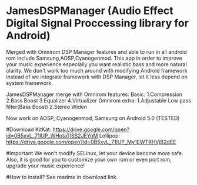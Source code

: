 # JamesDSPManager (Audio Effect Digital Signal Proccessing library for Android)
Merged with Omnirom DSP Manager features and able to run in all android rom include Samsung,AOSP,Cyanogenmod. 
This app in order to improve your music experience especially you want realistic bass and more natural clarity.
We don't work too much around with modifying Android framework instead of we integrate framework with DSP Manager, let it less depend on system framework.

JamesDSPManager merge with Omnirom features: 
Basic: 
1.Compression 
2.Bass Boost
3.Equalizer
4.Virtualizer
Omnirom extra:
1.Adjustable Low pass filter(Bass Boost)
2.Stereo Widen

Now work on AOSP, Cyanogenmod, Samsung on Android 5.0 (TESTED)

#Download
KitKat: https://drive.google.com/open?id=0B5xvL_71lUP_WHotaTlSS2JEYnM
Lollipop: https://drive.google.com/open?id=0B5xvL_71lUP_My1EWTRHVjB2dEE

#Important
We won't modify SELinux, let your device become more safe.
Also, it is good for you to customize your own rom or even port rom, upgrade your music experience!

#How to install?
See readme in download link.
